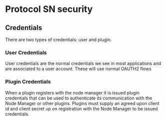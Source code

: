 # Protocol SN security

## Credentials
There are two types of credentials: user and plugin.

### User Credentials
User credentials are the normal credentials we see in most applications and are associated to a user account. These will use normal OAUTH2 flows

### Plugin Credentials
When a plugin registers with the node manager it is issued plugin credentials that can be used to authenticate its communication with the Node Manager or other plugins. Plugins must supply an agreed upon client id and client secret up on registration with the Node Manager to be issued credentials.